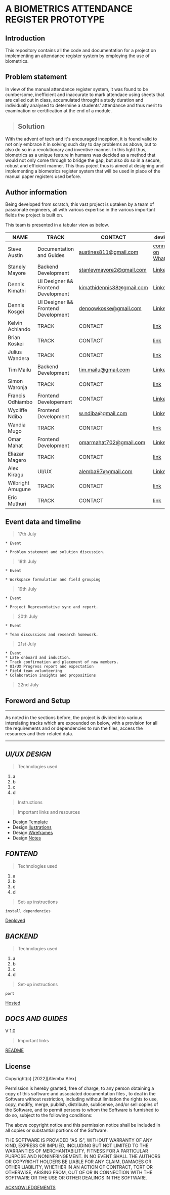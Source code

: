 # A BIOMETRICS ATTENDANCE REGISTER PROTOTYPE

## Introduction

This repository contains all the code and documentation for a project on implementing an attendance register system by employing the use of biometrics.

## Problem statement
In view of the manual attendance register system, it was found to be cumbersome, inefficient and inaccurate to mark attendace using sheets that are called out in class, accumulated throught a study duration and individually analysed to determine a students' attendance and thus merit to examination or certification at the end of a module.

>## Solution

With the advent of tech and it's encouraged inception, it is found valid to not only embrace it in solving such day to day problems as above, but to also do so in a revolutionary and inventive manner. In this light thus, biometrics as a unique feature in humans was decided as a method that would not only come through to bridge the gap, but also do so in a secure, robust and efficient manner. This thus poject thus is aimed at designing and implementing a biometrics register system that will be used in place of the manual paper registers used before.
## Author information
Being developed from scratch, this vast project is uptaken by a team of passionate engineers, all with various expertise in the various important fields the project is built on.

This team is presented in a tabular view as below.

| NAME      | TRACK     |   CONTACT     |  devHolla     |
|-----      | -----     |   -------     | ---- |
| Steve Austin      | Documentation and Guides     |   austines811@gmail.com     | [connect on Whatsapp](https://wa.me/254706520652) |
| Stanely Mayore      | Backend Development     |   stanleymayore2@gmail.com    |  [LinkedIn](www.linkedin.com/in/stanley-mayore) |
| Dennis Kimathi      | UI Designer && Frontend Development    |   kimathidennis38@gmail.com    |  [LinkedIn](https://www.linkedin.com/in/dennis-kimathi-46326711b/) |
| Dennis Kosgei      | UI Designer && Frontend Development   |   denoowkoske@gmail.com     |  [Linkedin](https://www.linkedin.com/in/dennis-cheruiyot-a93538213/) |
| Kelvin Achiando      | TRACK     |   CONTACT     |  [link](...) |
| Brian Koskei      | TRACK     |   CONTACT     |  [link](...) |
| Julius Wandera      | TRACK     |   CONTACT     |  [link](...) |
| Tim Mailu      | Backend Development     |   tim.mailu@gmail.com     |  [LinkedIn](https://www.linkedin.com/in/mailutim/) |
| Simon Waronja      | TRACK     |   CONTACT     |  [link](...) |
| Francis Odhiambo      | Frontend Developement   |   CONTACT     |  [LinkedIn](https://www.linkedin.com/in/francis-odhiambo-79a169160/) |
| Wycliffe Ndiba      | Frontend Development     |   w.ndiba@gmail.com     |  [LinkedIn](https://www.linkedin.com/in/wycliffe-ndiba-834332141/) |
| Wandia Mugo      | TRACK     |   CONTACT     |  [link](...) |
| Omar Mahat      | Frontend Development     |   omarmahat702@gmail.com     |  [LinkedIn](https://www.linkedin.com/in/omar-mahat-33b289244/) |
| Eliazar Magero      | TRACK     |   CONTACT     |  [link](...) |
| Alex Kiragu      | UI/UX     |   alemba97@gmail.com     |  [LinkedIn](www.linkedin.com/in/alex-kiragu-754690219) |
| Wilbright Amugune      | TRACK     |   CONTACT     |  [link](...) |
| Eric Muthuri      | TRACK     |   CONTACT     |  [link](...) |

## Event data and timeline

> 17th July

    * Event

    * Problem statement and solution discussion.

> 18th July

    * Event

    * Workspace formulation and field grouping

> 19th July

    * Event

    * Project Representative sync and report.

> 20th July

    * Event

    * Team discussions and research homework.

> 21st July

    * Event
    * Late onboard and induction.
    * Track confirmation and placement of new members.
    * UI/UX Progress report and expectation
    * Field team volunteering
    * Colaboration insights and propositions

> 22nd July

## Foreword and Setup
---
As noted in the sections before, the project is divided into various interelating tracks which are expounded on below, with a provision for all the requirements and or dependencies to run the files, access the resources and their related data.

---

## _UI/UX DESIGN_

>Technologies used

1. a
1. b
1. c
1. d

>Instructions

>Important links and resources

   * Design [Template]()
   * Design [Ilustrations]()
   * Design [Wireframes]()
   * Design [Notes]()

## _FONTEND_

>Technologies used

1. a
1. b
1. c
1. d

>Set-up instructions

`
install dependencies
`

[Deployed]()

## _BACKEND_

>Technologies used

1. a
1. b
1. c
1. d

>Set-up instructions

`
port
`

[Hosted]()


## _DOCS AND GUIDES_

V 1.0

>Important links

[README]()

## License

Copyright(c) [2022][Alemba Alex]

Permission is hereby granted, free of charge, to any person obtaining a copy of this software and associated documentation files , to deal in the Software without restriction, including without limitation the rights to use, copy, modify, merge, publish, distribute, sublicense, and/or sell copies of the Software, and to permit persons to whom the Software is furnished to do so, subject to the following conditions:

The above copyright notice and this permission notice shall be included in all copies or substantial portions of the Software.

THE SOFTWARE IS PROVIDED "AS IS", WITHOUT WARRANTY OF ANY KIND, EXPRESS OR IMPLIED, INCLUDING BUT NOT LIMITED TO THE WARRANTIES OF MERCHANTABILITY, FITNESS FOR A PARTICULAR PURPOSE AND NONINFRINGEMENT. IN NO EVENT SHALL THE AUTHORS OR COPYRIGHT HOLDERS BE LIABLE FOR ANY CLAIM, DAMAGES OR OTHER LIABILITY, WHETHER IN AN ACTION OF CONTRACT, TORT OR OTHERWISE, ARISING FROM, OUT OF OR IN CONNECTION WITH THE SOFTWARE OR THE USE OR OTHER DEALINGS IN THE SOFTWARE.

[ACKNOWLEDGEMENTS]()




